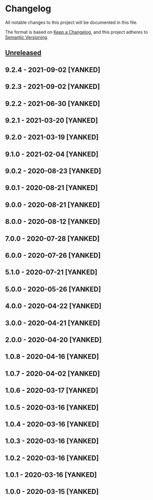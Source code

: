 # Changelog
All notable changes to this project will be documented in this file.

The format is based on [Keep a Changelog](https://keepachangelog.com/en/1.0.0/),
and this project adheres to [Semantic Versioning](https://semver.org/spec/v2.0.0.html).

## [Unreleased]

## 9.2.4 - 2021-09-02 [YANKED]

## 9.2.3 - 2021-09-02 [YANKED]

## 9.2.2 - 2021-06-30 [YANKED]

## 9.2.1 - 2021-03-20 [YANKED]

## 9.2.0 - 2021-03-19 [YANKED]

## 9.1.0 - 2021-02-04 [YANKED]

## 9.0.2 - 2020-08-23 [YANKED]

## 9.0.1 - 2020-08-21 [YANKED]

## 9.0.0 - 2020-08-21 [YANKED]

## 8.0.0 - 2020-08-12 [YANKED]

## 7.0.0 - 2020-07-28 [YANKED]

## 6.0.0 - 2020-07-26 [YANKED]

## 5.1.0 - 2020-07-21 [YANKED]

## 5.0.0 - 2020-05-26 [YANKED]

## 4.0.0 - 2020-04-22 [YANKED]

## 3.0.0 - 2020-04-21 [YANKED]

## 2.0.0 - 2020-04-20 [YANKED]

## 1.0.8 - 2020-04-16 [YANKED]

## 1.0.7 - 2020-04-02 [YANKED]

## 1.0.6 - 2020-03-17 [YANKED]

## 1.0.5 - 2020-03-16 [YANKED]

## 1.0.4 - 2020-03-16 [YANKED]

## 1.0.3 - 2020-03-16 [YANKED]

## 1.0.2 - 2020-03-16 [YANKED]

## 1.0.1 - 2020-03-16 [YANKED]

## 1.0.0 - 2020-03-15 [YANKED]
[Unreleased]: https://github.com/geut/socket-signal-websocket/compare/v9.2.4...HEAD
